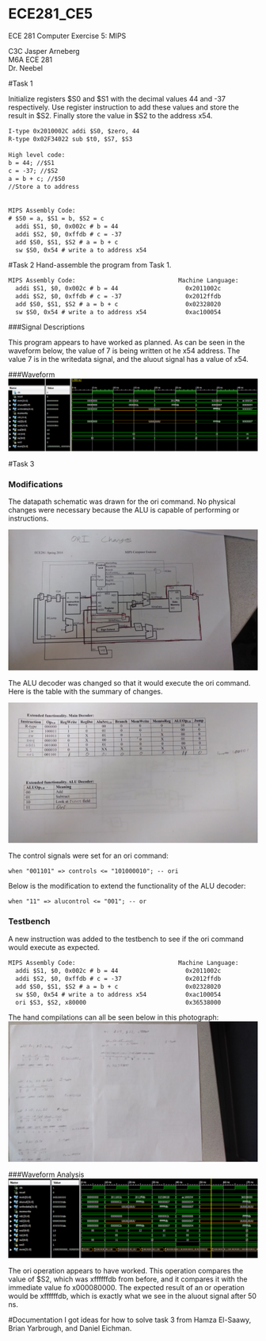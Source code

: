ECE281_CE5
==========

ECE 281 Computer Exercise 5: MIPS

C3C Jasper Arneberg  
M6A ECE 281  
Dr. Neebel  


#Task 1

Initialize registers $S0 and $S1 with the decimal values 44 and -37 respectively. Use register instruction to add these values and store the result in $S2. Finally store the value in $S2 to the address x54.

```
I-type 0x2010002C addi $S0, $zero, 44
R-type 0x02F34022 sub $t0, $S7, $S3

High level code:
b = 44; //$S1
c = -37; //$S2
a = b + c; //$S0
//Store a to address


MIPS Assembly Code:
# $S0 = a, $S1 = b, $S2 = c
  addi $S1, $0, 0x002c # b = 44
  addi $S2, $0, 0xffdb # c = -37
  add $S0, $S1, $S2 # a = b + c
  sw $S0, 0x54 # write a to address x54
```


#Task 2
Hand-assemble the program from Task 1.
```
MIPS Assembly Code:                             Machine Language:
  addi $S1, $0, 0x002c # b = 44                   0x2011002c
  addi $S2, $0, 0xffdb # c = -37                  0x2012ffdb
  add $S0, $S1, $S2 # a = b + c                   0x02328020
  sw $S0, 0x54 # write a to address x54           0xac100054
```


###Signal Descriptions

This program appears to have worked as planned. As can be seen in the waveform below, the value of 7 is being written ot he x54 address. The value 7 is in the writedata signal, and the aluout signal has a value of x54.

###Waveform
![alt text](https://github.com/JasperArneberg/ECE281_CE5/blob/master/task1screenshot.png?raw=true "Task 2 Screenshot")

#Task 3

### Modifications
The datapath schematic was drawn for the ori command. No physical changes were necessary because the ALU is capable of performing or instructions.

![alt text](https://github.com/JasperArneberg/ECE281_CE5/blob/master/datapath_schematic.jpg?raw=true "Datapath Schematic")

The ALU decoder was changed so that it would execute the ori command. Here is the table with the summary of changes.

![alt text](https://github.com/JasperArneberg/ECE281_CE5/blob/master/alu_decoder.jpg?raw=true "ALU decoder")

The control signals were set for an ori command:
```
when "001101" => controls <= "101000010"; -- ori
```

Below is the modification to extend the functionality of the ALU decoder:
```
when "11" => alucontrol <= "001"; -- or
```

### Testbench
A new instruction was added to the testbench to see if the ori command would execute as expected.

```
MIPS Assembly Code:                             Machine Language:
  addi $S1, $0, 0x002c # b = 44                   0x2011002c
  addi $S2, $0, 0xffdb # c = -37                  0x2012ffdb
  add $S0, $S1, $S2 # a = b + c                   0x02328020
  sw $S0, 0x54 # write a to address x54           0xac100054
  ori $S3, $S2, x80000                            0x36538000
```

The hand compilations can all be seen below in this photograph:
![alt text](https://github.com/JasperArneberg/ECE281_CE5/blob/master/hand_compilation.jpg?raw=true "Hand Compilation")

###Waveform Analysis
![alt text](https://github.com/JasperArneberg/ECE281_CE5/blob/master/task3waveform.png?raw=true "Task 3 Waveform")

The ori operation appears to have worked. This operation compares the value of $S2, which was xffffffdb from before, and it compares it with the immediate value fo x000080000. The expected result of an or operation would be xffffffdb, which is exactly what we see in the aluout signal after 50 ns.

#Documentation
I got ideas for how to solve task 3 from Hamza El-Saawy, Brian Yarbrough, and Daniel Eichman.
